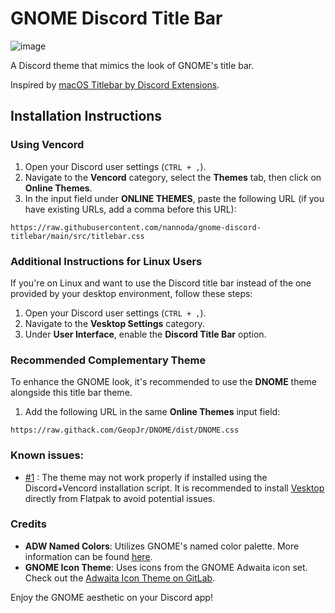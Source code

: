 # GNOME Discord Title Bar

![image](https://github.com/user-attachments/assets/792ea683-ad49-47cc-8bad-1a6ccfc4e22e)


A Discord theme that mimics the look of GNOME's title bar.

Inspired by [macOS Titlebar by Discord Extensions](https://github.com/discord-extensions/macos-titlebar).

## Installation Instructions

### Using Vencord

1. Open your Discord user settings (`CTRL + ,`).
2. Navigate to the **Vencord** category, select the **Themes** tab, then click on **Online Themes**.
3. In the input field under **ONLINE THEMES**, paste the following URL (if you have existing URLs, add a comma before this URL):

```
https://raw.githubusercontent.com/nannoda/gnome-discord-titlebar/main/src/titlebar.css
```

### Additional Instructions for Linux Users

If you're on Linux and want to use the Discord title bar instead of the one provided by your desktop environment, follow these steps:

1. Open your Discord user settings (`CTRL + ,`).
2. Navigate to the **Vesktop Settings** category. 
3. Under **User Interface**, enable the **Discord Title Bar** option.

### Recommended Complementary Theme

To enhance the GNOME look, it's recommended to use the **DNOME** theme alongside this title bar theme. 

1. Add the following URL in the same **Online Themes** input field:

```
https://raw.githack.com/GeopJr/DNOME/dist/DNOME.css
```

### Known issues:
- [#1](https://github.com/nannoda/gnome-discord-titlebar/issues/1) : The theme may not work properly if installed using the Discord+Vencord installation script. It is recommended to install [Vesktop](https://flathub.org/apps/dev.vencord.Vesktop) directly from Flatpak to avoid potential issues. 

### Credits

- **ADW Named Colors**: Utilizes GNOME's named color palette. More information can be found [here](https://gnome.pages.gitlab.gnome.org/libadwaita/doc/1.5/named-colors.html).
- **GNOME Icon Theme**: Uses icons from the GNOME Adwaita icon set. Check out the [Adwaita Icon Theme on GitLab](https://gitlab.gnome.org/GNOME/adwaita-icon-theme).

Enjoy the GNOME aesthetic on your Discord app!
